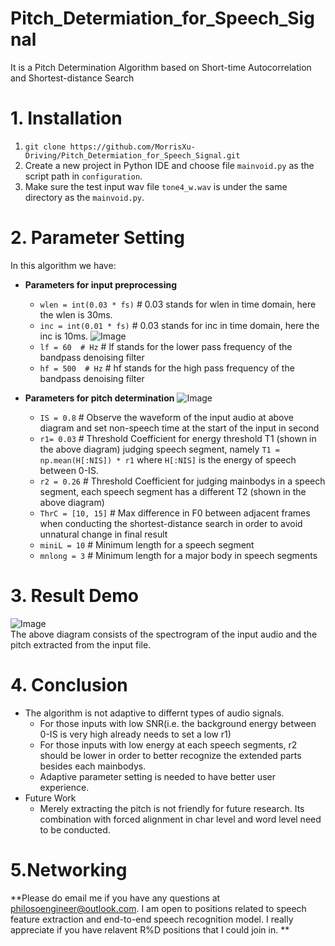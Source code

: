 # Pitch_Determiation_for_Speech_Signal
It is a Pitch Determination Algorithm based on Short-time Autocorrelation and Shortest-distance Search
# 1. Installation
1. `git clone https://github.com/MorrisXu-Driving/Pitch_Determiation_for_Speech_Signal.git`
2. Create a new project in Python IDE and choose file `mainvoid.py` as the script path in `configuration`.
3. Make sure the test input wav file `tone4_w.wav` is under the same directory as the `mainvoid.py`.

# 2. Parameter Setting
 In this algorithm we have: 
- **Parameters for input preprocessing**
  - `wlen = int(0.03 * fs)` # 0.03 stands for wlen in time domain, here the wlen is 30ms.
  - `inc = int(0.01 * fs)`  # 0.03 stands for inc in time domain, here the inc is 10ms.
  ![Image](https://github.com/MorrisXu-Driving/Pitch_Determiation_for_Speech_Signal/blob/master/venv/readme_img/Frequency%20Response.JPG)
  - `lf = 60  # Hz`         # lf stands for the lower pass frequency of the bandpass denoising filter 
  - `hf = 500  # Hz`        # hf stands for the high pass frequency of the bandpass denoising filter
- **Parameters for pitch determination**
 ![Image](https://github.com/MorrisXu-Driving/Pitch_Determiation_for_Speech_Signal/blob/master/venv/readme_img/Endpoint_Detection.JPG)
  
  - `IS = 0.8`  # Observe the waveform of the input audio at above diagram and set non-speech time at the start of the input in second
  - `r1= 0.03`  # Threshold Coefficient for energy threshold T1 (shown in the above diagram) judging speech segment, namely `T1 = np.mean(H[:NIS]) * r1` where `H[:NIS]` is the energy of speech between 0-IS.
  - `r2 = 0.26`  # Threshold Coefficient for judging mainbodys in a speech segment, each speech segment has a different T2 (shown in the above diagram)
  - `ThrC = [10, 15]`  # Max difference in F0 between adjacent frames when conducting the shortest-distance search in order to avoid unnatural change in final result
  - `miniL = 10`  # Minimum length for a speech segment
  - `mnlong = 3`  # Minimum length for a major body in speech segments
  
 # 3. Result Demo
 ![Image](https://github.com/MorrisXu-Driving/Pitch_Determiation_for_Speech_Signal/blob/master/venv/readme_img/Pitch%20Extracated%20from%20the%20test%20file.JPG)  
 The above diagram consists of the spectrogram of the input audio and the pitch extracted from the input file.
  
 # 4. Conclusion
 - The algorithm is not adaptive to differnt types of audio signals. 
   - For those inputs with low SNR(i.e. the background energy between 0-IS is very high already needs to set a low r1)
   - For those inputs with low energy at each speech segments, r2 should be lower in order to better recognize the extended parts besides each mainbodys.
   - Adaptive parameter setting is needed to have better user experience.
 - Future Work
   - Merely extracting the pitch is not friendly for future research. Its combination with forced alignment in char level and word level need to be conducted.
 
# 5.Networking
**Please do email me if you have any questions at philosoengineer@outlook.com. I am open to positions related to speech feature extraction and end-to-end speech recognition model. I really appreciate if you have relavent R%D positions that I could join in. **

